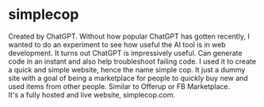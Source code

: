 # simplecop
Created by ChatGPT. Without how popular ChatGPT has gotten recently, I wanted to do an experiment to see how useful the AI tool is in web development. 
It turns out ChatGPT is impressively useful. Can generate code in an instant and also help troubleshoot failing code. 
I used it to create a quick and simple website, hence the name simple cop. It just a dummy site with a goal of being a marketplace for people to quickly buy new and used items from other people. Similar to Offerup or FB Marketplace.  
It's a  fully hosted and live website, simplecop.com. 
